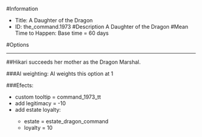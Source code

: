 #Information
 - Title: A Daughter of the Dragon
 - ID: the_command.1973
#Description
A Daughter of the Dragon
#Mean Time to Happen:
Base time = 60 days

#Options

___
##Hikari succeeds her mother as the Dragon Marshal.

###AI weighting:
AI weights this option at 1


###Efects:<ul><li>custom tooltip = command_1973_tt</li><li>add legitimacy = -10</li><li>add estate loyalty:</li><ul><li>estate = estate_dragon_command</li><li>loyalty = 10</li></ul></ul>

